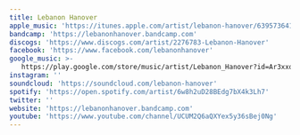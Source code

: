 ```yaml
---
title: Lebanon Hanover
apple_music: 'https://itunes.apple.com/artist/lebanon-hanover/639573641'
bandcamp: 'https://lebanonhanover.bandcamp.com'
discogs: 'https://www.discogs.com/artist/2276783-Lebanon-Hanover'
facebook: 'https://www.facebook.com/lebanonhanover'
google_music: >-
   https://play.google.com/store/music/artist/Lebanon_Hanover?id=Ar3xxq2mytsblacx2rwhf4tg2xi
instagram: ''
soundcloud: 'https://soundcloud.com/lebanon-hanover'
spotify: 'https://open.spotify.com/artist/6w8h2uD28BEdg7bX4k3Lh7'
twitter: ''
website: 'https://lebanonhanover.bandcamp.com'
youtube: 'https://www.youtube.com/channel/UCUM2Q6aQXYex5y36sBej0Ng'
---
```

